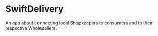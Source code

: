 # SwiftDelivery
 An app about connecting local Shopkeepers to consumers and to their respective Wholesellers.
